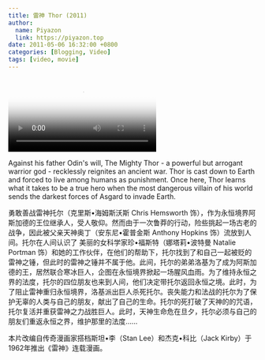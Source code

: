 ```yaml
---
title: 雷神 Thor (2011)
author:
  name: Piyazon
  link: https://piyazon.top
date: 2011-05-06 16:32:00 +0800
categories: [Blogging, Video]
tags: [video, movie]
---
```



<video id="player" class="weixin_video" playsinline controls x-webkit-airplay poster="https://git.lug.ustc.edu.cn/flame3/images/-/raw/main/movie/thor-1.jpg"
  wxv="wxv_2188182558247616513" src="">
  <track kind="captions" label="English" src="https://piyazon.top/storage/assets/subtitles/thor-1-en.vtt" srclang="en"
      />
  <track kind="captions" label="汉语" src="https://piyazon.top/storage/assets/subtitles/thor-1-cn.vtt" srclang="zh-CN" />
</video>

Against his father Odin's will, The Mighty Thor - a powerful but arrogant warrior god - recklessly reignites an ancient war. Thor is cast down to Earth and forced to live among humans as punishment. Once here, Thor learns what it takes to be a true hero when the most dangerous villain of his world sends the darkest forces of Asgard to invade Earth.


勇敢善战雷神托尔（克里斯•海姆斯沃斯 Chris Hemsworth 饰），作为永恒境界阿斯加德的王位继承人，受人敬仰。然而由于一次鲁莽的行动，险些挑起一场古老的战争，因此被父亲天神奥丁（安东尼•霍普金斯 Anthony Hopkins 饰）流放到人间。托尔在人间认识了 美丽的女科学家珍•福斯特（娜塔莉•波特曼 Natalie Portman 饰）和她的工作伙伴，在他们的帮助下，托尔找到了和自己一起被贬的雷神之锤，但此时的雷神之锤并不属于他。此间，托尔的弟弟洛基为了成为阿斯加德的王，居然联合寒冰巨人，企图在永恒境界掀起一场腥风血雨。为了维持永恒之界的法度，托尔的四位朋友也来到人间，他们决定带托尔返回永恒之境。此时，为了阻止雷神重归永恒境界，洛基派出巨人杀死托尔。丧失能力和法战的托尔为了保护无辜的人类与自己的朋友，献出了自己的生命。托尔的死打破了天神的的咒语，托尔复活并重获雷神之力战胜巨人。此时，天神生命危在旦夕，托尔必须与自己的朋友们重返永恒之界，维护那里的法度……

本片改编自传奇漫画家搭档斯坦•李（Stan Lee）和杰克•科比（Jack Kirby）于1962年推出《雷神》连载漫画。